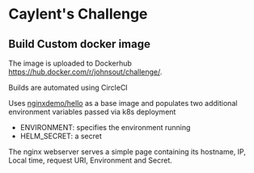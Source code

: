# Caylent's Challenge
## Build Custom docker image 

The image is uploaded to Dockerhub https://hub.docker.com/r/johnsout/challenge/.

Builds are automated using CircleCI

Uses [nginxdemo/hello](https://hub.docker.com/r/nginxdemos/hello/) as a base image and populates two additional environment variables passed via k8s deployment

- ENVIRONMENT: specifies the environment running
- HELM_SECRET: a secret

The nginx webserver serves a simple page containing its hostname, IP, Local time, request URI, Environment and Secret.



